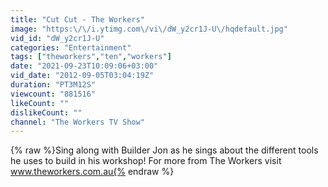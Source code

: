 ```yaml
---
title: "Cut Cut - The Workers"
image: "https:\/\/i.ytimg.com\/vi\/dW_y2cr1J-U\/hqdefault.jpg"
vid_id: "dW_y2cr1J-U"
categories: "Entertainment"
tags: ["theworkers","ten","workers"]
date: "2021-09-23T10:09:06+03:00"
vid_date: "2012-09-05T03:04:19Z"
duration: "PT3M12S"
viewcount: "881516"
likeCount: ""
dislikeCount: ""
channel: "The Workers TV Show"
---
```

{% raw %}Sing along with Builder Jon as he sings about the different tools he uses to build in his workshop! For more from The Workers visit www.theworkers.com.au{% endraw %}
